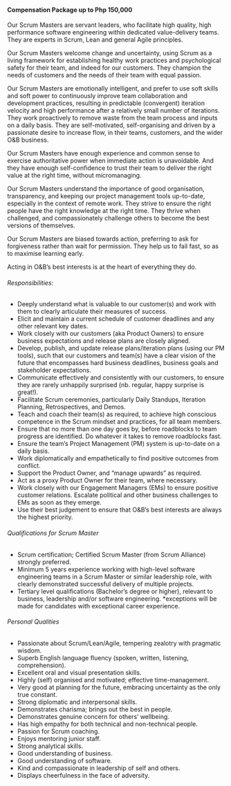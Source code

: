 <!-- ---
layout:       jobs
class:        job
title:        "Senior Scrum Master"
titles:       "Senior Scrum Master"
photo: "https://www.orangeandbronze.com/assets/images/fb-careers.png"
description:  Compensation Package up to Php 150,000 | Our Scrum Masters are servant leaders, who facilitate high quality, high performance software engineering within dedicated value-delivery teams. They are experts in Scrum, Lean and general Agile principles. 
date:         2021-11-24 12:00:00 +0800
categories:   jobs
--- -->
<!-- Do not leave new lines after each element. Elements after new lines will not be rendered. -->
<h4>Compensation Package up to Php 150,000</h4>
<p>Our Scrum Masters are servant leaders, who facilitate high quality, high performance software engineering within dedicated value-delivery teams. They are experts in Scrum, Lean and general Agile principles.</p>
<p>Our Scrum Masters welcome change and uncertainty, using Scrum as a living framework for establishing healthy work practices and psychological safety for their team, and indeed for our customers. They champion the needs of customers and the needs of their team with equal passion.</p>
<p>Our Scrum Masters are emotionally intelligent, and prefer to use soft skills and soft power to continuously improve team collaboration and development practices, resulting in predictable (convergent) iteration velocity and high performance after a relatively small number of iterations. They work proactively to remove waste from the team process and inputs on a daily basis. They are self-motivated, self-organising and driven by a passionate desire to increase flow, in their teams, customers, and the wider O&B business.</p>
<p>Our Scrum Masters have enough experience and common sense to exercise authoritative power when immediate action is unavoidable. And they have enough self-confidence to trust their team to deliver the right value at the right time, without micromanaging.</p> 
<p>Our Scrum Masters understand the importance of good organisation, transparency, and keeping our project management tools up-to-date, especially in the context of remote work. They strive to ensure the right people have the right knowledge at the right time. They thrive when challenged, and compassionately challenge others to become the best versions of themselves.</p>
<p>Our Scrum Masters are biased towards action, preferring to ask for forgiveness rather than wait for permission. They help us to fail fast, so as to maximise learning early.</p> 
<p>Acting in O&B’s best interests is at the heart of everything they do.</p>
<h6>Responsibilities:</h6>
<ul>
    <li>Deeply understand what is valuable to our customer(s) and work with them to clearly articulate their measures of success.</li>
    <li>Elicit and maintain a current schedule of customer deadlines and any other relevant key dates.</li>
    <li>Work closely with our customers (aka Product Owners) to ensure business expectations and release plans are closely aligned.</li>
    <li>Develop, publish, and update release plans/iteration plans (using our PM tools), such that our customers and team(s) have a clear vision of the future that encompasses hard business deadlines, business goals and stakeholder expectations. </li>        <li>Communicate effectively and consistently with our customers, to ensure they are rarely unhappily surprised (nb. regular, happy surprise is great!).</li>
    <li>Facilitate Scrum ceremonies, particularly Daily Standups, Iteration Planning, Retrospectives, and Demos.</li>
    <li>Teach and coach their team(s) as required, to achieve high conscious competence in the Scrum mindset and practices, for all team members.</li>
    <li>Ensure that no more than one day goes by, before roadblocks to team progress are identified. Do whatever it takes to remove roadblocks fast.</li>
    <li>Ensure the team’s Project Management (PM) system is up-to-date on a daily basis.</li>
    <li>Work diplomatically and empathetically to find positive outcomes from conflict.</li>
    <li>Support the Product Owner, and “manage upwards” as required. </li>
    <li>Act as a proxy Product Owner for their team, where necessary.</li>
    <li>Work closely with our Engagement Managers (EMs) to ensure positive customer relations. Escalate political and other business challenges to EMs as soon as they emerge.</li>
    <li>Use their best judgement to ensure that O&B’s best interests are always the highest priority.</li>
</ul>
<h6>Qualifications for Scrum Master</h6>
<ul>
    <li>Scrum certification; Certified Scrum Master (from Scrum Alliance) strongly preferred.</li>
    <li>Minimum 5 years experience working with high-level software engineering teams in a Scrum Master or similar leadership role, with clearly demonstrated successful delivery of multiple projects.</li>
    <li>Tertiary level qualifications (Bachelor’s degree or higher), relevant to business, leadership and/or software engineering. *exceptions will be made for candidates with exceptional career experience.</li>
</ul>
<h6>Personal Qualities</h6>
<ul>
    <li>Passionate about Scrum/Lean/Agile, tempering zealotry with pragmatic wisdom.</li>
    <li>Superb English language fluency (spoken, written, listening, comprehension).</li>
    <li>Excellent oral and visual presentation skills.</li>
    <li>Highly (self) organised and motivated; effective time-management.</li>
    <li>Very good at planning for the future, embracing uncertainty as the only true constant.</li>
    <li>Strong diplomatic and interpersonal skills.</li>
    <li>Demonstrates charisma; brings out the best in people.</li>
    <li>Demonstrates genuine concern for others’ wellbeing.</li>
    <li>Has high empathy for both technical and non-technical people.</li>
    <li>Passion for Scrum coaching.</li>
    <li>Enjoys mentoring junior staff.</li>
    <li>Strong analytical skills.</li>
    <li>Good understanding of business.</li>
    <li>Good understanding of software.</li>
    <li>Kind and compassionate in leadership of self and others.</li>
    <li>Displays cheerfulness in the face of adversity.</li>
</ul>